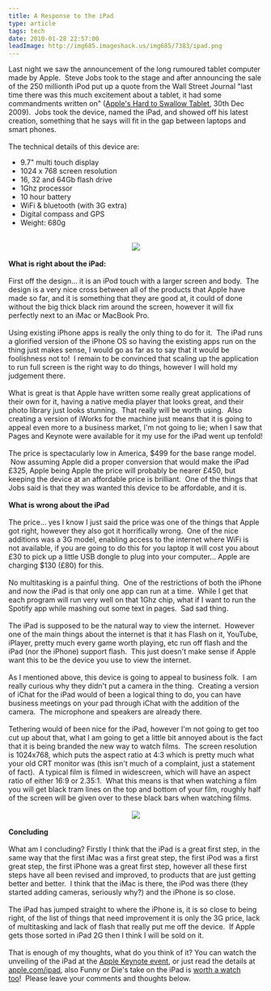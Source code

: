 ```yaml
---
title: A Response to the iPad
type: article
tags: tech
date: 2010-01-28 22:57:00
leadImage: http://img685.imageshack.us/img685/7383/ipad.png
---
```

Last night we saw the announcement of the long rumoured tablet computer made by Apple. &nbsp;Steve Jobs took to the stage and after&nbsp;announcing&nbsp;the sale of the 250 millionth iPod put up a quote from the Wall Street Journal "last time there was this much excitement about a tablet, it had some commandments written on" (<a href="http://online.wsj.com/article/SB10001424052748703510304574626213985068436.html">Apple's Hard to Swallow Tablet</a>, 30th Dec 2009). &nbsp;Jobs took the device, named the iPad, and showed off his latest creation, something that he says will fit in the gap between laptops and smart phones.<br /><br />The technical details of this device are:<br /><ul><li>9.7" multi touch display</li><li>1024 x 768 screen resolution</li><li>16, 32 and 64Gb flash drive</li><li>1Ghz processor</li><li>10 hour battery</li><li>WiFi &amp; bluetooth (with 3G extra)</li><li>Digital compass and GPS</li><li>Weight: 680g</li></ul><br /><div style="text-align:center;"><img src="http://img266.imageshack.us/img266/3918/ipad.jpg" /><br /></div><br /><b>What is right about the iPad:</b><br /><br />First off the design... it is an iPod touch with a larger screen and body. &nbsp;The design is a very nice cross between all of the products that Apple have made so far, and it is something that they are good at, it could of done without the big thick black rim around the screen, however it will fix perfectly next to an iMac or MacBook Pro.<br /><br />Using existing iPhone apps is really the only thing to do for it. &nbsp;The iPad runs a&nbsp;glorified&nbsp;version of the iPhone OS so having the existing apps run on the thing just makes sense, I would go as far as to say that it would be foolishness not to! &nbsp;I remain to be convinced that scaling up the application to run full screen is the right way to do things, however I will hold my judgement there.<br /><br />What is great is that Apple have written some really great applications of their own for it, having a native media player that looks great, and their photo library just looks stunning. &nbsp;That really will be worth using. &nbsp;Also creating a version of iWorks for the machine just means that it is going to appeal even more to a business market, I'm not going to lie; when I saw that Pages and Keynote were&nbsp;available&nbsp;for it my use for the iPad went up tenfold!<br /><br />The price is&nbsp;spectacularly&nbsp;low in America, $499 for the base range model. &nbsp;Now assuming Apple did a proper conversion that would make the iPad &pound;325, Apple being Apple the price will probably be nearer &pound;450, but keeping the device at an affordable price is brilliant. &nbsp;One of the things that Jobs said is that they was wanted this device to be affordable, and it is.<br /><br /><b>What is wrong about the iPad</b><br /><br />The price... yes I know I just said the price was one of the things that Apple got right, however they also got it horrifically wrong. &nbsp;One of the nice additions was a 3G model, enabling access to the internet where WiFi is not&nbsp;available, if you are going to do this for you laptop it will cost you about &pound;30 to pick up a little USB dongle to plug into your computer... Apple are charging $130 (&pound;80) for this.<br /><br />No multitasking is a painful thing. &nbsp;One of the restrictions of both the iPhone and now the iPad is that only one app can run at a time. &nbsp;While I get that each program will run very well on that 1Ghz chip, what if I want to run the Spotify app while mashing out some text in pages. &nbsp;Sad sad thing.<br /><br />The iPad is supposed to be the natural way to view the internet. &nbsp;However one of the main things about the internet is that it has Flash on it, YouTube, iPlayer, pretty much every game worth playing, etc run off flash and the iPad (nor the iPhone) support flash. &nbsp;This just doesn't make sense if Apple want this to be the device you use to view the internet.<br /><br />As I mentioned above, this device is going to appeal to business folk. &nbsp;I am really curious why they didn't put a camera in the thing. &nbsp;Creating a version of iChat for the iPad would of been a logical thing to do, you can have business meetings on your pad through iChat with the addition of the camera. &nbsp;The microphone and speakers are already there.<br /><br />Tethering would of been nice for the iPad, however I'm not going to get too cut up about that, what I am going to get a little bit annoyed about is the fact that it is being branded the new way to watch films. &nbsp;The screen resolution is 1024x768, which puts the aspect ratio at 4:3 which is pretty much what your old CRT&nbsp;monitor&nbsp;was (this isn't much of a complaint, just a statement of fact). &nbsp;A typical film is filmed in widescreen, which will have an aspect ratio of either 16:9 or 2.35:1. &nbsp;What this means is that when watching a film you will get black tram lines on the top and bottom of your film, roughly half of the screen will be given over to these black bars when watching films.<br /><br /><div style="text-align:center;"><img src="http://img695.imageshack.us/img695/2969/ipadr.jpg" /><br /></div><br /><b>Concluding</b><br /><br />What am I concluding? Firstly I think that the iPad is a great first step, in the same way that the first iMac was a first great step, the first iPod was a first great step, the first iPhone was a great first step, however all these first steps have all been revised and improved, to products that are just getting better and better. &nbsp;I think that the iMac is there, the iPod was there (they started adding cameras, seriously why?) and the iPhone is so close.<br /><br />The iPad has jumped straight to where the iPhone is, it is so close to being right, of the list of things that need improvement it is only the 3G price, lack of multitasking and lack of flash that really put me off the device. &nbsp;If Apple gets those sorted in iPad 2G then I think I will be sold on it.<br /><br />That is enough of my thoughts, what do you think of it? You can watch the unveiling of the iPad at the <a href="http://events.apple.com.edgesuite.net/1001q3f8hhr/event/index.html">Apple Keynote event</a>, or just read the details at <a href="http://apple.com/ipad">apple.com/ipad</a>, also Funny or Die's take on the iPad is <a href="http://www.funnyordie.co.uk/videos/167d70800c/the-ipad">worth a watch too</a>!&nbsp;&nbsp;Please leave your comments and thoughts below.
